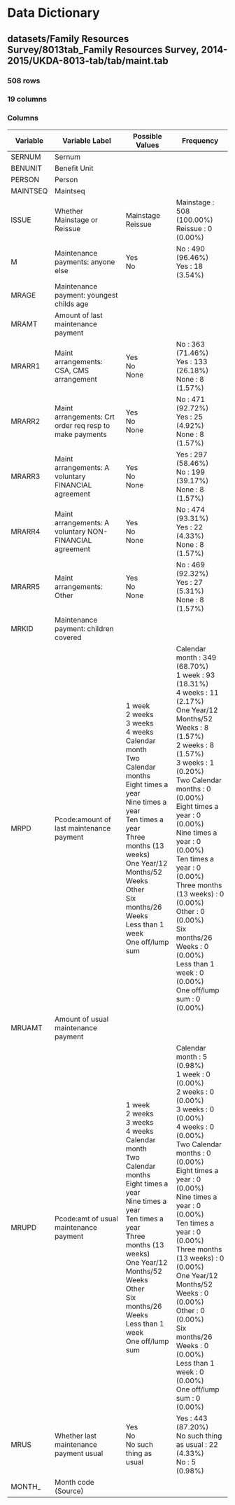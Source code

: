 # Data Dictionary

## datasets/Family Resources Survey/8013tab_Family Resources Survey, 2014-2015/UKDA-8013-tab/tab/maint.tab

### 508 rows

### 19 columns

### Columns

| Variable | Variable Label | Possible Values | Frequency |
| --- | --- | --- | --- |
| SERNUM | Sernum |  |  |
| BENUNIT | Benefit Unit |  |  |
| PERSON | Person |  |  |
| MAINTSEQ | Maintseq |  |  |
| ISSUE | Whether Mainstage or Reissue | Mainstage <br/>Reissue  | Mainstage : 508 (100.00%)<br/>Reissue : 0 (0.00%) |
| M | Maintenance payments: anyone else | Yes <br/>No  | No : 490 (96.46%)<br/>Yes : 18 (3.54%) |
| MRAGE | Maintenance payment: youngest childs age |  |  |
| MRAMT | Amount of last maintenance payment |  |  |
| MRARR1 | Maint arrangements: CSA, CMS arrangement | Yes <br/>No <br/>None  | No : 363 (71.46%)<br/>Yes : 133 (26.18%)<br/>None : 8 (1.57%) |
| MRARR2 | Maint arrangements: Crt order req resp to make payments | Yes <br/>No <br/>None  | No : 471 (92.72%)<br/>Yes : 25 (4.92%)<br/>None : 8 (1.57%) |
| MRARR3 | Maint arrangements: A voluntary FINANCIAL agreement | Yes <br/>No <br/>None  | Yes : 297 (58.46%)<br/>No : 199 (39.17%)<br/>None : 8 (1.57%) |
| MRARR4 | Maint arrangements: A voluntary NON-FINANCIAL agreement | Yes <br/>No <br/>None  | No : 474 (93.31%)<br/>Yes : 22 (4.33%)<br/>None : 8 (1.57%) |
| MRARR5 | Maint arrangements: Other | Yes <br/>No <br/>None  | No : 469 (92.32%)<br/>Yes : 27 (5.31%)<br/>None : 8 (1.57%) |
| MRKID | Maintenance payment: children covered |  |  |
| MRPD | Pcode:amount of last maintenance payment | 1 week <br/>2 weeks <br/>3 weeks <br/>4 weeks <br/>Calendar month <br/>Two Calendar months <br/>Eight times a year <br/>Nine times a year <br/>Ten times a year <br/>Three months (13 weeks) <br/>One Year/12  Months/52 Weeks <br/>Other <br/>Six months/26 Weeks <br/>Less than 1 week <br/>One off/lump sum  | Calendar month : 349 (68.70%)<br/>1 week : 93 (18.31%)<br/>4 weeks : 11 (2.17%)<br/>One Year/12  Months/52 Weeks : 8 (1.57%)<br/>2 weeks : 8 (1.57%)<br/>3 weeks : 1 (0.20%)<br/>Two Calendar months : 0 (0.00%)<br/>Eight times a year : 0 (0.00%)<br/>Nine times a year : 0 (0.00%)<br/>Ten times a year : 0 (0.00%)<br/>Three months (13 weeks) : 0 (0.00%)<br/>Other : 0 (0.00%)<br/>Six months/26 Weeks : 0 (0.00%)<br/>Less than 1 week : 0 (0.00%)<br/>One off/lump sum : 0 (0.00%) |
| MRUAMT | Amount of usual maintenance payment |  |  |
| MRUPD | Pcode:amt of usual maintenance payment | 1 week <br/>2 weeks <br/>3 weeks <br/>4 weeks <br/>Calendar month <br/>Two Calendar months <br/>Eight times a year <br/>Nine times a year <br/>Ten times a year <br/>Three months (13 weeks) <br/>One Year/12  Months/52 Weeks <br/>Other <br/>Six months/26 Weeks <br/>Less than 1 week <br/>One off/lump sum  | Calendar month : 5 (0.98%)<br/>1 week : 0 (0.00%)<br/>2 weeks : 0 (0.00%)<br/>3 weeks : 0 (0.00%)<br/>4 weeks : 0 (0.00%)<br/>Two Calendar months : 0 (0.00%)<br/>Eight times a year : 0 (0.00%)<br/>Nine times a year : 0 (0.00%)<br/>Ten times a year : 0 (0.00%)<br/>Three months (13 weeks) : 0 (0.00%)<br/>One Year/12  Months/52 Weeks : 0 (0.00%)<br/>Other : 0 (0.00%)<br/>Six months/26 Weeks : 0 (0.00%)<br/>Less than 1 week : 0 (0.00%)<br/>One off/lump sum : 0 (0.00%) |
| MRUS | Whether last maintenance payment usual | Yes <br/>No <br/>No such thing as usual  | Yes : 443 (87.20%)<br/>No such thing as usual : 22 (4.33%)<br/>No : 5 (0.98%) |
| MONTH_ | Month code (Source) |  |  |
